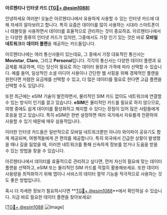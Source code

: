 **아르헨티나 인터넷 카드 [[TG💪+ @esim1088](https://t.me/s/esim1088)]**

안녕하세요 여러분! 오늘은 아르헨티나에서 유용하게 사용할 수 있는 인터넷 카드에 대해 자세히 알아보려고 합니다. 특히 요즘은 데이터를 많이 사용하는 시대라 스마트폰이나 태블릿을 사용하면서 데이터를 효율적으로 관리하는 것이 중요하죠. 아르헨티나에서는 다양한 종류의 인터넷 카드가 있지만, 그중에서도 가장 인기 있는 것은 바로 **모바일 네트워크**와 **데이터 플랜**을 제공하는 카드들입니다.

아르헨티나에는 여러 통신사들이 있는데요, 그 중에서 가장 대표적인 통신사는 **Movistar**, **Claro**, 그리고 **Personal**입니다. 각각의 통신사는 다양한 데이터 플랜과 요금제를 제공하며, 이는 당신이 필요로 하는 데이터 용량과 가격에 따라 선택할 수 있습니다. 예를 들어, 일상적인 소셜 미디어 사용이나 간단한 웹 서핑을 위해 경제적인 플랜을 원한다면 저렴한 요금제를 선택할 수 있고, 더 많은 데이터를 필요로 한다면 고급 플랜을 선택할 수도 있답니다.

또한 최근에는 eSIM 기술이 발전하면서, 물리적인 SIM 카드 없이도 네트워크에 연결할 수 있는 방식이 인기를 끌고 있습니다. **eSIM**은 물리적인 카드를 필요로 하지 않으므로, 여행 중에도 쉽게 데이터를 활성화하고 해지할 수 있다는 장점이 있어 많은 사람들에게 호응을 얻고 있습니다. 특히 eSIM은 한번 설정하면 여러 국가에서 자유롭게 전환하여 사용할 수 있기 때문에 매우 실용적입니다.

이러한 인터넷 카드들은 일반적으로 모바일 네트워크뿐만 아니라 와이파이 공유기도 함께 제공되며, 여행객들에게 큰 편의를 제공합니다. 특히 외국에서 긴급한 상황이 발생했을 때나 길을 잃었을 때, 이러한 네트워크를 통해 신속하게 정보를 얻거나 도움을 받을 수 있는 방법을 찾을 수 있습니다.

아르헨티나에서 데이터를 효율적으로 관리하고 싶다면, 먼저 자신의 필요에 맞는 데이터 플랜을 선택하고, eSIM 또는 물리적인 SIM 카드를 적절히 활용해보세요. 또한 데이터 사용량을 최적화하기 위해 앱이나 서비스의 데이터 절약 기능을 적극적으로 사용하는 것도 좋은 방법입니다.

혹시 더 자세한 정보가 필요하시다면 **[TG💪+ @esim1088](https://t.me/s/esim1088)**에서 확인하실 수 있습니다. 지금 바로 필요한 데이터 플랜을 찾아보세요!

[[TG💪+ @esim1088](https://t.me/s/esim1088) ![Image](https://i.postimg.cc/Y0z9fWf4/image.png)]